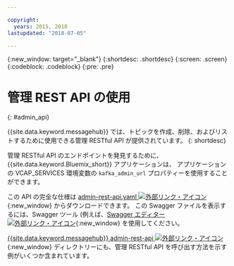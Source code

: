 ```yaml
---

copyright:
  years: 2015, 2018
lastupdated: "2018-07-05"

---
```


{:new_window: target="_blank"}
{:shortdesc: .shortdesc}
{:screen: .screen}
{:codeblock: .codeblock}
{:pre: .pre}

# 管理 REST API の使用
{: #admin_api}

{{site.data.keyword.messagehub}} では、トピックを作成、削除、およびリストするために使用できる管理 RESTful API が提供されています。
{: shortdesc}

管理 RESTful API のエンドポイントを発見するために、
{{site.data.keyword.Bluemix_short}} アプリケーションは、
アプリケーションの VCAP_SERVICES 環境変数の `kafka_admin_url` プロパティーを使用することができます。

この API の完全な仕様は [admin-rest-api.yaml ![外部リンク・アイコン](../../icons/launch-glyph.svg "外部リンク・アイコン")](https://github.com/ibm-messaging/event-streams-docs/blob/master/admin-rest-api/admin-rest-api.yaml){:new_window} からダウンロードできます。
この Swagger ファイルを表示するには、Swagger ツール (例えば、[Swagger エディター ![外部リンク・アイコン](../../icons/launch-glyph.svg "外部リンク・アイコン")](http://editor.swagger.io/#/){:new_window} を使用してください。

[{{site.data.keyword.messagehub}} admin-rest-api ![外部リンク・アイコン](../../icons/launch-glyph.svg "外部リンク・アイコン")](https://github.com/ibm-messaging/event-streams-docs/tree/master/admin-rest-api){:new_window} ディレクトリーにも、管理 RESTful API を呼び出す方法を示す例がいくつか含まれています。


